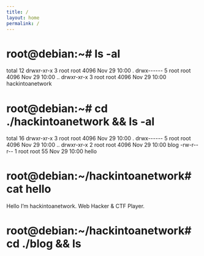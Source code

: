 ```yaml
---
title: /
layout: home
permalink: /
---
```

# root@debian:~# ls -al

total 12
drwxr-xr-x 3 root root 4096 Nov 29 10:00 .
drwx------ 5 root root 4096 Nov 29 10:00 ..
drwxr-xr-x 3 root root 4096 Nov 29 10:00 hackintoanetwork
                                                                                                                                          
# root@debian:~# cd ./hackintoanetwork && ls -al

total 16
drwxr-xr-x 3 root root 4096 Nov 29 10:00 .
drwx------ 5 root root 4096 Nov 29 10:00 ..
drwxr-xr-x 2 root root 4096 Nov 29 10:00 blog
-rw-r--r-- 1 root root   55 Nov 29 10:00 hello

# root@debian:~/hackintoanetwork# cat hello

Hello I’m hackintoanetwork.
Web Hacker & CTF Player.

# root@debian:~/hackintoanetwork# cd ./blog && ls
